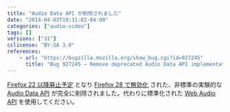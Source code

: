 ```yaml
---
title: "Audio Data API が削除されました"
date: "2014-04-03T19:31:02-04:00"
categories: ["audio-video"]
tags: []
versions: ["31"]
cclicense: "BY-SA 3.0"
references:
    - url: "https://bugzilla.mozilla.org/show_bug.cgi?id=927245"
      title: "Bug 927245 – Remove deprecated Audio Data API implementation"
---
```

[Firefox 22 以降廃止予定](https://www.fxsitecompat.com/ja/docs/2013/audio-data-api-has-been-deprecated/) となり [Firefox 28 で無効化](https://www.fxsitecompat.com/ja/docs/2013/audio-data-api-has-been-disabled/) された、非標準の実験的な [Audio Data API](https://developer.mozilla.org/docs/Introducing_the_Audio_API_Extension) が完全に削除されました。代わりに標準化された [Web Audio API](https://developer.mozilla.org/docs/Web_Audio_API) を使用してください。
